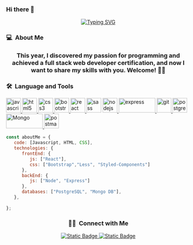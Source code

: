 ### Hi there 👋
<div align="center">
<a href="https://git.io/typing-svg"><img src="https://readme-typing-svg.herokuapp.com?font=Dancing+Script&weight=600&size=45&pause=1000&color=D0BAE1F0&center=true&vCenter=true&width=435&lines=I'm+Mari%C3%B3n+Boza+;Fullstack+Developer" alt="Typing SVG" /></a>
</div>
<h3> 💻 &nbsp;About Me </h3>

 <h3 align="center"> This year, I discovered my passion for programming and achieved a full stack web developer certification, and now I want to share my skills with you. Welcome! 🤝🏻 </h3>


<h3> 🛠 &nbsp;Language and Tools</h3>

<p align="left">  <a href="https://developer.mozilla.org/en-US/docs/Web/JavaScript" target="_blank"> <img src="https://upload.wikimedia.org/wikipedia/commons/thumb/9/99/Unofficial_JavaScript_logo_2.svg/1024px-Unofficial_JavaScript_logo_2.svg.png" alt="javascript" width="40" height="40"/> </a> 
<a href="https://www.w3.org/html/" target="_blank"> <img src="https://upload.wikimedia.org/wikipedia/commons/thumb/3/38/HTML5_Badge.svg/600px-HTML5_Badge.svg.png" alt="html5" width="40" height="40"/> </a>
<a href="https://www.w3schools.com/css/" target="_blank"> <img src="https://cdn4.iconfinder.com/data/icons/social-media-logos-6/512/121-css3-512.png" alt="css3" width="40" height="40"/> </a> 
<a href="https://getbootstrap.com" target="_blank"> <img src="https://upload.wikimedia.org/wikipedia/commons/thumb/b/b2/Bootstrap_logo.svg/1024px-Bootstrap_logo.svg.png" alt="bootstrap" width="40" height="40"/> </a> 
<a href="https://reactjs.org/" target="_blank"> <img src="https://seeklogo.com/images/R/react-logo-7B3CE81517-seeklogo.com.png" alt="react" width="40" height="40"/> </a> 
<img src="https://upload.wikimedia.org/wikipedia/commons/thumb/9/96/Sass_Logo_Color.svg/1280px-Sass_Logo_Color.svg.png" alt="sass" width="40" height="40"/> </a>
<a href="https://nodejs.org" target="_blank"> <img src="https://cdn.pixabay.com/photo/2015/04/23/17/41/node-js-736399_960_720.png" alt="nodejs" height="40"/> </a>
<a href="https://expressjs.com" target="_blank"> <img src="https://i.cloudup.com/zfY6lL7eFa-3000x3000.png" alt="express"  width="100" height="40"/> </a> 
<a href="https://git-scm.com/" target="_blank"> <img src="https://www.vectorlogo.zone/logos/git-scm/git-scm-icon.svg" alt="git" width="40" height="40"/> </a> 
<a href="https://www.postgresql.org" target="_blank"> <img src="https://upload.wikimedia.org/wikipedia/commons/thumb/2/29/Postgresql_elephant.svg/1200px-Postgresql_elephant.svg.png" alt="postgresql" width="40" height="40"/></a> 
<a href="https://mongodb.com" target="_blank"> <img src="https://www.vectorlogo.zone/logos/mongodb/mongodb-ar21.svg" alt="Mongo" width="100" height="40"/> </a>
<a href="https://postman.com" target="_blank"> <img src="https://www.vectorlogo.zone/logos/getpostman/getpostman-icon.svg" alt="postman" width="40" height="40"/> </a>

```javascript
const aboutMe = {  
   code: [Javascript, HTML, CSS],
   technologies: {
      frontEnd: {
         js: ["React"],
         css: ["Bootstrap","Less", "Styled-Components"]
      },
      backEnd: {
         js: ["Node", "Express"]
      },
      databases: ["PostgreSQL", "Mongo DB"],
   },
  
};
``` 


<h3 align="center"> 🤝🏻 &nbsp;Connect with Me </h3>

<p align="center">
<a href="https://www.linkedin.com/in/marionboza"><img alt="Static Badge" src="https://img.shields.io/badge/Marion-Boza?style=flat&logo=LinkedIn&label=Boza&labelColor=blue&color=blue">
</a>
<a href="mailto:boza.marion@gmail.com"><img alt="Static Badge" src="https://img.shields.io/badge/M-Boza?style=flat&logo=Gmail&label=boza.marion%40gmail.com&labelColor=white&color=red"></a>
